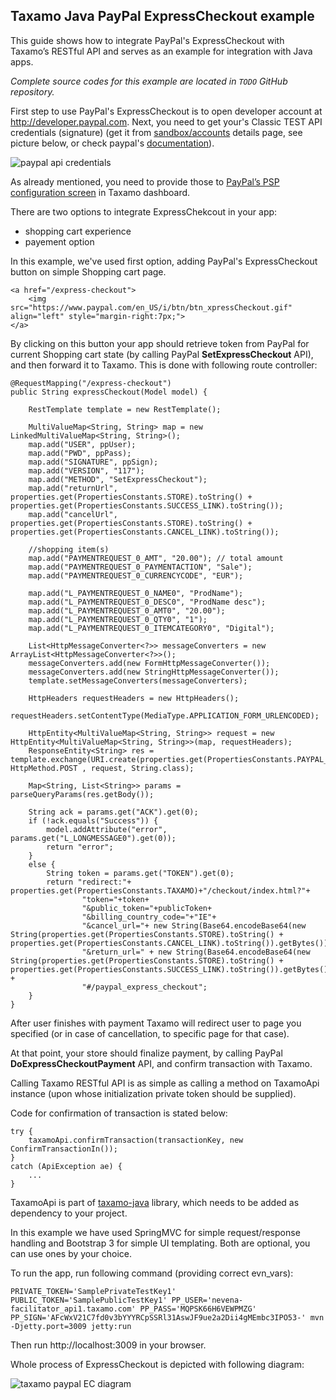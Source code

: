 ## Taxamo Java PayPal ExpressCheckout example

This guide shows how to integrate PayPal's ExpressCheckout with Taxamo’s RESTful API and serves as an example for integration with Java apps.

*Complete source codes for this example are located in `TODO` GitHub repository.*

First step to use PayPal's ExpressCheckout is to open developer account at http://developer.paypal.com. Next, you need to get your's Classic TEST API credentials (signature) (get it from [sandbox/accounts](https://developer.paypal.com/webapps/developer/applications/accounts) details page, see picture below, or check paypal's [documentation](https://developer.paypal.com/docs/classic/api/apiCredentials/)).

![paypal api credentials](https://dl.dropboxusercontent.com/u/39202878/pp_credentials.png)

As already mentioned, you need to provide those to  [PayPal’s PSP configuration screen](https://beta.taxamo.com/merchant/app.html!/account/payment-gateways/paypal) in Taxamo dashboard.

There are two options to integrate ExpressChekcout in your app:

 - shopping cart experience
 - payement option

In this example, we've used first option, adding PayPal's ExpressCheckout button on simple Shopping cart page.

	<a href="/express-checkout">
	    <img src="https://www.paypal.com/en_US/i/btn/btn_xpressCheckout.gif" align="left" style="margin-right:7px;">
	</a>

By clicking on this button your app should retrieve token from PayPal for current Shopping cart state (by calling PayPal **SetExpressCheckout** API), and then forward it to Taxamo. This is done with following route controller:

	@RequestMapping("/express-checkout")
    public String expressCheckout(Model model) {

        RestTemplate template = new RestTemplate();

        MultiValueMap<String, String> map = new LinkedMultiValueMap<String, String>();
        map.add("USER", ppUser);
        map.add("PWD", ppPass);
        map.add("SIGNATURE", ppSign);
        map.add("VERSION", "117");
        map.add("METHOD", "SetExpressCheckout");
        map.add("returnUrl", properties.get(PropertiesConstants.STORE).toString() + properties.get(PropertiesConstants.SUCCESS_LINK).toString());
        map.add("cancelUrl", properties.get(PropertiesConstants.STORE).toString() + properties.get(PropertiesConstants.CANCEL_LINK).toString());

        //shopping item(s)
        map.add("PAYMENTREQUEST_0_AMT", "20.00"); // total amount
        map.add("PAYMENTREQUEST_0_PAYMENTACTION", "Sale");
        map.add("PAYMENTREQUEST_0_CURRENCYCODE", "EUR");

        map.add("L_PAYMENTREQUEST_0_NAME0", "ProdName");
        map.add("L_PAYMENTREQUEST_0_DESC0", "ProdName desc");
        map.add("L_PAYMENTREQUEST_0_AMT0", "20.00");
        map.add("L_PAYMENTREQUEST_0_QTY0", "1");
        map.add("L_PAYMENTREQUEST_0_ITEMCATEGORY0", "Digital");

        List<HttpMessageConverter<?>> messageConverters = new ArrayList<HttpMessageConverter<?>>();
        messageConverters.add(new FormHttpMessageConverter());
        messageConverters.add(new StringHttpMessageConverter());
        template.setMessageConverters(messageConverters);

        HttpHeaders requestHeaders = new HttpHeaders();
        requestHeaders.setContentType(MediaType.APPLICATION_FORM_URLENCODED);

        HttpEntity<MultiValueMap<String, String>> request = new HttpEntity<MultiValueMap<String, String>>(map, requestHeaders);
        ResponseEntity<String> res = template.exchange(URI.create(properties.get(PropertiesConstants.PAYPAL_NVP).toString()), HttpMethod.POST , request, String.class);

        Map<String, List<String>> params = parseQueryParams(res.getBody());

        String ack = params.get("ACK").get(0);
        if (!ack.equals("Success")) {
            model.addAttribute("error", params.get("L_LONGMESSAGE0").get(0));
            return "error";
        }
        else {
            String token = params.get("TOKEN").get(0);
            return "redirect:"+ properties.get(PropertiesConstants.TAXAMO)+"/checkout/index.html?"+
                    "token="+token+
                    "&public_token="+publicToken+
                    "&billing_country_code="+"IE"+
                    "&cancel_url="+ new String(Base64.encodeBase64(new String(properties.get(PropertiesConstants.STORE).toString() + properties.get(PropertiesConstants.CANCEL_LINK).toString()).getBytes()))+
                    "&return_url=" + new String(Base64.encodeBase64(new String(properties.get(PropertiesConstants.STORE).toString() + properties.get(PropertiesConstants.SUCCESS_LINK).toString()).getBytes())) +
                    "#/paypal_express_checkout";
        }
    }


 After user finishes with payment Taxamo will redirect user to page you specified (or in case of cancellation, to specific page for that case).

At that point, your store should finalize payment, by calling PayPal **DoExpressCheckoutPayment** API, and confirm transaction with Taxamo.

Calling Taxamo RESTful API is as simple as calling a method on TaxamoApi instance (upon whose initialization private token should be supplied).

Code for confirmation of transaction is stated below:

	try {
        taxamoApi.confirmTransaction(transactionKey, new ConfirmTransactionIn());
    }
    catch (ApiException ae) {
        ...
    }
TaxamoApi is part of [taxamo-java](https://github.com/taxamo/taxamo-java) library, which needs to be added as dependency to your project.

In this example we have used SpringMVC for simple request/response handling and Bootstrap 3 for simple UI templating. Both are optional, you can use ones by your choice.

To run the app, run following command (providing correct evn_vars):

	PRIVATE_TOKEN='SamplePrivateTestKey1' PUBLIC_TOKEN='SamplePublicTestKey1' PP_USER='nevena-facilitator_api1.taxamo.com' PP_PASS='MQPSK66H6VEWPMZG' PP_SIGN='AFcWxV21C7fd0v3bYYYRCpSSRl31AswJF9ue2a2Dii4gMEmbc3IPO53-' mvn -Djetty.port=3009 jetty:run

Then run http://localhost:3009 in your browser.

Whole process of ExpressCheckout is depicted with following diagram:

![taxamo paypal EC diagram](https://dl.dropboxusercontent.com/u/39202878/TEC.png)
